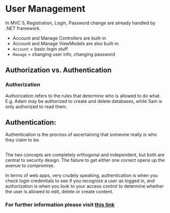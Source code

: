 
# User Management

In MVC 5, Registration, Login, Password change are already handled by .NET framework.  
* Account and Manage Controllers are built-in
* Account and Manage ViewModels are also built-in  
* `Account` = basic login stuff  
* `Manage` = changing user info, changing password

## Authorization vs. Authentication
### Authorization
  <p>
    Authorization refers to the rules that determine who is allowed to do what.
    E.g. Adam may be authorized to create and delete databases, while Sam is only authorized to read them.
  </p>

<h2>Authentication:</h2>
  <p>
    Authentication is the process of ascertaining that someone really is who they claim to be.
  </p>

<h2></h2>
  <p>
    The two concepts are completely orthogonal and independent, but both are central to security design.
    The failure to get either one correct opens up the avenue to compromise.
  </p>
  <p>
    In terms of web apps, very crudely speaking, authentication is when you check login credentials to see if you recognize a user as logged in,
    and authorization is when you look to your access control to determine whether the user is allowed to edit, delete or create content.
  </p>

<h3>For further information please visit <a href="http://en.wikipedia.org/wiki/AAA_protocol">this link</a></h3>
